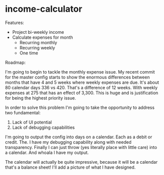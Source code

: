 # income-calculator

Features:

- Project bi-weekly income
- Calculate expenses for month
    - Recurring monthly
    - Recurring weekly
    - One time

Roadmap:

I'm going to begin to tackle the monthly expense issue. My recent commit for the master config starts to show the enormous differences between months that have 4 and 5 weeks where weekly expenses are due. It's about 80 calendar days 336 vs 420. That's a difference of 12 weeks. With weekly expenses at 275 that has an effect of 3,300. This is huge and is justification for being the highest priority issue.

In order to solve this problem I'm going to take the opportunity to address two fundamental:
1. Lack of UI potential
2. Lack of debugging capabilities

I'm going to output the config into days on a calendar. Each as a debit or credit. The. I have my debugging capability along with needed transparency. Finally I can just throw (yes literally place with little care) into a calendar. And whoala I have my output.

The calendar will actually be quite impressive, because it will be a calendar that's a balance sheet! I'll add a picture of what I have designed.